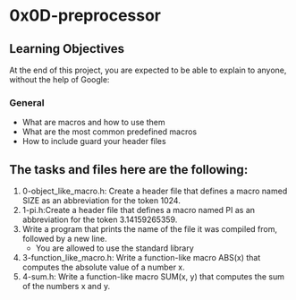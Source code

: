 # 0x0D-preprocessor
## Learning Objectives
At the end of this project, you are expected to be able to explain to anyone, without the help of Google:

### General
 - What are macros and how to use them
 - What are the most common predefined macros
 - How to include guard your header files

## The tasks and files here are the following:

1. 0-object_like_macro.h: Create a header file that defines a macro named SIZE as an abbreviation for the token 1024.
2. 1-pi.h:Create a header file that defines a macro named PI as an abbreviation for the token 3.14159265359.
3. Write a program that prints the name of the file it was compiled from, followed by a new line.
    - You are allowed to use the standard library
4. 3-function_like_macro.h: Write a function-like macro ABS(x) that computes the absolute value of a number x.
5. 4-sum.h: Write a function-like macro SUM(x, y) that computes the sum of the numbers x and y.

